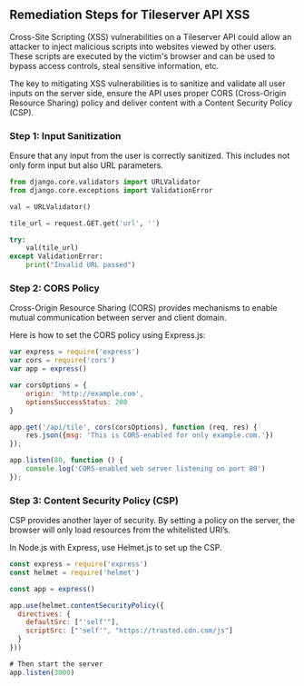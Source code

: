 

## Remediation Steps for Tileserver API XSS

Cross-Site Scripting (XSS) vulnerabilities on a Tileserver API could allow an attacker to inject malicious scripts into websites viewed by other users. These scripts are executed by the victim's browser and can be used to bypass access controls, steal sensitive information, etc. 

The key to mitigating XSS vulnerabilities is to sanitize and validate all user inputs on the server side, ensure the API uses proper CORS (Cross-Origin Resource Sharing) policy and deliver content with a Content Security Policy (CSP).

### Step 1: Input Sanitization 

Ensure that any input from the user is correctly sanitized. This includes not only form input but also URL parameters. 

```python
from django.core.validators import URLValidator
from django.core.exceptions import ValidationError

val = URLValidator()

tile_url = request.GET.get('url', '')

try:
    val(tile_url)
except ValidationError:
    print("Invalid URL passed")

```

### Step 2: CORS Policy

Cross-Origin Resource Sharing (CORS) provides mechanisms to enable mutual communication between server and client domain. 

Here is how to set the CORS policy using Express.js:

```javascript
var express = require('express')
var cors = require('cors')
var app = express()

var corsOptions = {
    origin: 'http://example.com',
    optionsSuccessStatus: 200 
}

app.get('/api/tile', cors(corsOptions), function (req, res) {
    res.json({msg: 'This is CORS-enabled for only example.com.'})
});

app.listen(80, function () {
    console.log('CORS-enabled web server listening on port 80')
});
```

### Step 3: Content Security Policy (CSP)

CSP provides another layer of security. By setting a policy on the server, the browser will only load resources from the whitelisted URI’s. 

In Node.js with Express, use Helmet.js to set up the CSP.

```javascript
const express = require('express')
const helmet = require('helmet')

const app = express()

app.use(helmet.contentSecurityPolicy({
  directives: {
    defaultSrc: ["'self'"],
    scriptSrc: ["'self'", "https://trusted.cdn.com/js"]
  }
}))

# Then start the server
app.listen(3000)
```